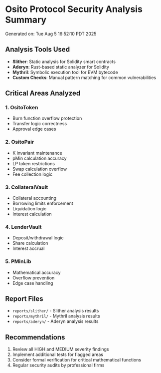 # Osito Protocol Security Analysis Summary

Generated on: Tue Aug  5 16:52:10 PDT 2025

## Analysis Tools Used

- **Slither**: Static analysis for Solidity smart contracts
- **Aderyn**: Rust-based static analyzer for Solidity
- **Mythril**: Symbolic execution tool for EVM bytecode
- **Custom Checks**: Manual pattern matching for common vulnerabilities

## Critical Areas Analyzed

### 1. OsitoToken
- Burn function overflow protection
- Transfer logic correctness
- Approval edge cases

### 2. OsitoPair
- K invariant maintenance
- pMin calculation accuracy
- LP token restrictions
- Swap calculation overflow
- Fee collection logic

### 3. CollateralVault
- Collateral accounting
- Borrowing limits enforcement
- Liquidation logic
- Interest calculation

### 4. LenderVault
- Deposit/withdrawal logic
- Share calculation
- Interest accrual

### 5. PMinLib
- Mathematical accuracy
- Overflow prevention
- Edge case handling

## Report Files

- `reports/slither/` - Slither analysis results
- `reports/mythril/` - Mythril analysis results
- `reports/aderyn/` - Aderyn analysis results

## Recommendations

1. Review all HIGH and MEDIUM severity findings
2. Implement additional tests for flagged areas
3. Consider formal verification for critical mathematical functions
4. Regular security audits by professional firms

